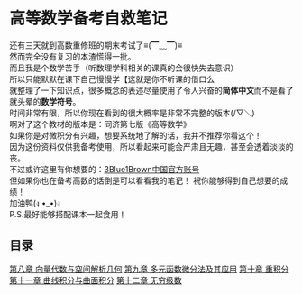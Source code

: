 # 高等数学备考自救笔记

还有三天就到高数重修班的期末考试了≡(▔﹏▔)≡  
然而完全没有复习的本渣慌得一批。  
而且我是个数学苦手（听数理学科相关的课真的会很快失去意识）  
所以只能默默在课下自己慢慢学【这就是你不听课的借口么  
就整理了一下知识点，很多概念的表述尽量使用了令人兴奋的**简体中文**而不是看了就头晕的**数学符号**。  
时间非常有限，所以你现在看到的很大概率是非常不完整的版本(/▽＼)  
啊对了这个教材的版本是：同济第七版《高等数学》  
如果你是对微积分有兴趣，想要系统地了解的话，我并不推荐你看这个！  
因为这份资料仅供我备考使用，所以看起来可能会严肃且无趣，甚至会透着淡淡的丧。  
不过或许这里有你想要的：[3Blue1Brown中国官方账号](https://space.bilibili.com/88461692/video)  
但如果你也在备考高数的话倒是可以看看我的笔记！
祝你能够得到自己想要的成绩！  
加油鸭(ง •_•)ง  
P.S.最好能够搭配课本一起食用！

## 目录
[第八章 向量代数与空间解析几何](https://github.com/ValdisE/calculus-for-exam/blob/master/notes/08.%E5%90%91%E9%87%8F%E4%BB%A3%E6%95%B0%E4%B8%8E%E7%A9%BA%E9%97%B4%E8%A7%A3%E6%9E%90%E5%87%A0%E4%BD%95.md)
[第九章 多元函数微分法及其应用](https://github.com/ValdisE/calculus-for-exam/blob/master/notes/09.%E5%A4%9A%E5%85%83%E5%87%BD%E6%95%B0%E5%BE%AE%E5%88%86%E6%B3%95%E5%8F%8A%E5%85%B6%E5%BA%94%E7%94%A8.md)
[第十章 重积分](https://github.com/ValdisE/calculus-for-exam/blob/master/notes/10.%E9%87%8D%E7%A7%AF%E5%88%86.md)
[第十一章 曲线积分与曲面积分](https://github.com/ValdisE/calculus-for-exam/blob/master/notes/11.%E6%9B%B2%E7%BA%BF%E7%A7%AF%E5%88%86%E4%B8%8E%E6%9B%B2%E9%9D%A2%E7%A7%AF%E5%88%86.md)
[第十二章 无穷级数](https://github.com/ValdisE/calculus-for-exam/blob/master/notes/12.%E6%97%A0%E7%A9%B7%E7%BA%A7%E6%95%B0.md)
